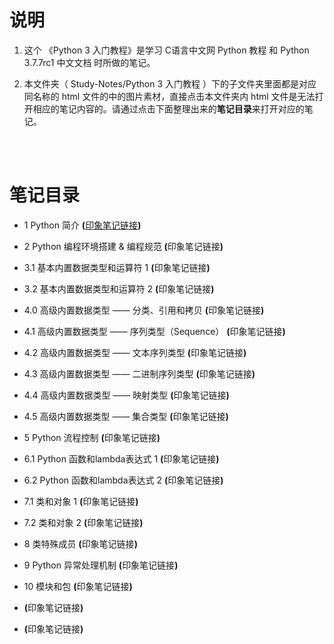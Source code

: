 # 说明
1. 这个 《Python 3 入门教程》是学习 <a href="http://c.biancheng.net/python/" style="text-decoration:none">C语言中文网 Python 教程</a> 和 <a href="https://docs.python.org/zh-cn/3.7/index.html" style="text-decoration:none">Python 3.7.7rc1 中文文档</a> 时所做的笔记。

2. 本文件夹（ Study-Notes/Python 3 入门教程 ）下的子文件夹里面都是对应同名称的 html 文件的中的图片素材，直接点击本文件夹内 html 文件是无法打开相应的笔记内容的。请通过点击下面整理出来的**笔记目录**来打开对应的笔记。

<br>
<br>

# 笔记目录
* <a href="https://abrachan.github.io/Study-Notes/Python%203%20入门教程/1_Python%20简介.html" style="text-decoration:none">1 Python 简介</a> **(**<a href="https://app.yinxiang.com/shard/s22/nl/24419242/3057764f-d056-418c-b65d-5fedc549cd6c" style="font-size:40%text-decoration:none">印象笔记链接</a>**)**

* <a href="https://abrachan.github.io/Study-Notes/Python%203%20入门教程/2_Python%20编程环境搭建%20%26%20编程规范.html" style="text-decoration:none">2 Python 编程环境搭建 & 编程规范</a> **(**<a href="https://app.yinxiang.com/shard/s22/nl/24419242/c8f57d51-cbb6-4193-afdd-f6fbfb7ad78b" style="text-decoration:none">印象笔记链接</a>**)**

* <a href="https://abrachan.github.io/Study-Notes/Python%203%20入门教程/3_基本内置数据类型和运算符%201.html" style="text-decoration:none">3.1 基本内置数据类型和运算符 1</a> **(**<a href="https://app.yinxiang.com/shard/s22/nl/24419242/e95db27f-0522-4ffd-bdc1-6f751848600d" style="text-decoration:none">印象笔记链接</a>**)**

* <a href="https://abrachan.github.io/Study-Notes/Python%203%20入门教程/3_基本内置数据类型和运算符%202.html" style="text-decoration:none">3.2 基本内置数据类型和运算符 2</a> **(**<a href="https://app.yinxiang.com/shard/s22/nl/24419242/8fac491f-b3fe-4e48-9a73-aa7eb2e57962" style="text-decoration:none">印象笔记链接</a>**)**

* <a href="https://abrachan.github.io/Study-Notes/Python%203%20入门教程/4_0%20高级内置数据类型%20——%20分类、引用和拷贝.html" style="text-decoration:none">4.0 高级内置数据类型 —— 分类、引用和拷贝</a> **(**<a href="https://app.yinxiang.com/shard/s22/nl/24419242/bcfa1c04-a1fe-4071-abfa-607314bcd56b" style="text-decoration:none">印象笔记链接</a>**)**

* <a href="https://abrachan.github.io/Study-Notes/Python%203%20入门教程/4_1高级内置数据类型%20——%20序列类型（Sequence）.html" style="text-decoration:none">4.1 高级内置数据类型 —— 序列类型（Sequence）</a> **(**<a href="https://app.yinxiang.com/shard/s22/nl/24419242/8daa893b-1b75-45dc-831c-7058090f8733" style="text-decoration:none">印象笔记链接</a>**)**

* <a href="https://abrachan.github.io/Study-Notes/Python%203%20入门教程/4_2高级内置数据类型%20——%20文本序列类型.html" style="text-decoration:none">4.2 高级内置数据类型 —— 文本序列类型</a> **(**<a href="https://app.yinxiang.com/shard/s22/nl/24419242/49013862-9821-479b-95c2-e19c30378093" style="text-decoration:none">印象笔记链接</a>**)**

* <a href="https://abrachan.github.io/Study-Notes/Python%203%20入门教程/4_3%20高级内置数据类型%20——%20二进制序列类型.html" style="text-decoration:none">4.3 高级内置数据类型 —— 二进制序列类型</a> **(**<a href="https://app.yinxiang.com/shard/s22/nl/24419242/48023f6e-1ba6-48fb-9686-567159d9dba9" style="text-decoration:none">印象笔记链接</a>**)**

* <a href="https://abrachan.github.io/Study-Notes/Python%203%20入门教程/4_4%20高级内置数据类型%20——%20映射类型.html" style="text-decoration:none">4.4 高级内置数据类型 —— 映射类型</a> **(**<a href="https://app.yinxiang.com/shard/s22/nl/24419242/f4704ebf-489a-40ff-b3cd-cfbdac9ca1ec" style="text-decoration:none">印象笔记链接</a>**)**

* <a href="https://abrachan.github.io/Study-Notes/Python%203%20入门教程/4_5%20高级内置数据类型%20——%20集合类型.html" style="text-decoration:none">4.5 高级内置数据类型 —— 集合类型</a> **(**<a href="https://app.yinxiang.com/shard/s22/nl/24419242/5b7273d4-ae77-4520-a5e3-5f6e8255f61a" style="text-decoration:none">印象笔记链接</a>**)**

* <a href="https://abrachan.github.io/Study-Notes/Python%203%20入门教程/5_Python%20流程控制.html" style="text-decoration:none">5 Python 流程控制</a> **(**<a href="https://app.yinxiang.com/shard/s22/nl/24419242/ffa5e0c7-f0e4-4ac5-bdb6-17839d5d50ef" style="text-decoration:none">印象笔记链接</a>**)**

* <a href="https://abrachan.github.io/Study-Notes/Python%203%20入门教程/6_Python%20函数和lambda表达式%201.html" style="text-decoration:none">6.1 Python 函数和lambda表达式 1</a> **(**<a href="https://app.yinxiang.com/shard/s22/nl/24419242/0fcc0661-f3b6-4e61-8336-b030f4cefd20" style="text-decoration:none">印象笔记链接</a>**)**

* <a href="https://abrachan.github.io/Study-Notes/Python%203%20入门教程/6_Python%20函数和lambda表达式%202.html" style="text-decoration:none">6.2 Python 函数和lambda表达式 2</a> **(**<a href="https://app.yinxiang.com/shard/s22/nl/24419242/f40c3a39-62e0-4891-9abf-4b1fed0fc57d" style="text-decoration:none">印象笔记链接</a>**)**

* <a href="https://abrachan.github.io/Study-Notes/Python%203%20入门教程/7_类和对象%201.html" style="text-decoration:none">7.1 类和对象 1</a> **(**<a href="https://app.yinxiang.com/shard/s22/nl/24419242/1c1f1f8f-c758-4489-adea-dbbec123a5d6" style="text-decoration:none">印象笔记链接</a>**)**

* <a href="https://abrachan.github.io/Study-Notes/Python%203%20入门教程/7_类和对象%202.html" style="text-decoration:none">7.2 类和对象 2</a> **(**<a href="https://app.yinxiang.com/shard/s22/nl/24419242/781d7cfc-a39b-43c2-807d-e3e3c51bba0e" style="text-decoration:none">印象笔记链接</a>**)**

* <a href="https://abrachan.github.io/Study-Notes/Python%203%20入门教程/8_类特殊成员.html" style="text-decoration:none">8 类特殊成员</a> **(**<a href="https://app.yinxiang.com/shard/s22/nl/24419242/b41ad75f-05e6-4daa-8a3b-cd0417e31b84" style="text-decoration:none">印象笔记链接</a>**)**

* <a href="https://abrachan.github.io/Study-Notes/Python%203%20入门教程/9_Python%20异常处理机制.html" style="text-decoration:none">9 Python 异常处理机制</a> **(**<a href="https://app.yinxiang.com/shard/s22/nl/24419242/5c9ea861-96e3-4ae9-bb3e-b2afc0dcc152" style="text-decoration:none">印象笔记链接</a>**)**

* <a href="https://abrachan.github.io/Study-Notes/Python%203%20入门教程/10_模块和包.html" style="text-decoration:none">10 模块和包</a> **(**<a href="https://app.yinxiang.com/shard/s22/nl/24419242/415f24be-a081-486b-b62a-a6718299ac39" style="text-decoration:none">印象笔记链接</a>**)**

* <a href="https://abrachan.github.io/Study-Notes/Python%203%20入门教程/" style="text-decoration:none"></a> **(**<a href="" style="text-decoration:none">印象笔记链接</a>**)**

* <a href="https://abrachan.github.io/Study-Notes/Python%203%20入门教程/" style="text-decoration:none"></a> **(**<a href="" style="text-decoration:none">印象笔记链接</a>**)**

